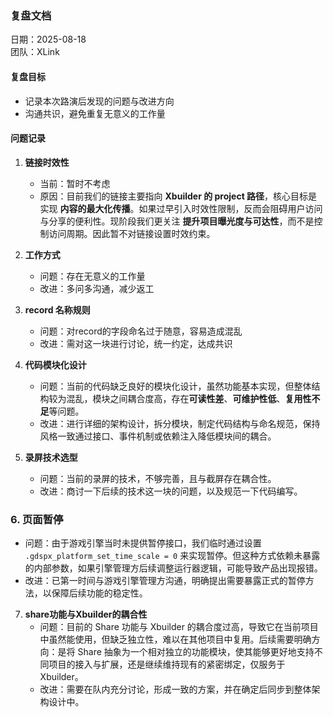 
### 复盘文档
日期：2025-08-18  
团队：XLink 
#### 复盘目标
- 记录本次路演后发现的问题与改进方向  
- 沟通共识，避免重复无意义的工作量 
#### 问题记录
1. **链接时效性**  
   - 当前：暂时不考虑  
   - 原因：目前我们的链接主要指向 **Xbuilder 的 project 路径**，核心目标是实现 **内容的最大化传播**。如果过早引入时效性限制，反而会阻碍用户访问与分享的便利性。现阶段我们更关注 **提升项目曝光度与可达性**，而不是控制访问周期。因此暂不对链接设置时效约束。

2. **工作方式**  
   - 问题：存在无意义的工作量  
   - 改进：多问多沟通，减少返工  

3. **record 名称规则**
   - 问题：对record的字段命名过于随意，容易造成混乱 
   - 改进：需对这一块进行讨论，统一约定，达成共识

4. **代码模块化设计**  
   - 问题：当前的代码缺乏良好的模块化设计，虽然功能基本实现，但整体结构较为混乱，模块之间耦合度高，存在**可读性差**、**可维护性低**、**复用性不足**等问题。
   - 改进：进行详细的架构设计，拆分模块，制定代码结构与命名规范，保持风格一致通过接口、事件机制或依赖注入降低模块间的耦合。

5. **录屏技术选型**  
   - 问题：当前的录屏的技术，不够完善，且与截屏存在耦合性。
   - 改进：商讨一下后续的技术这一块的问题，以及规范一下代码编写。  

### 6. 页面暂停
   - 问题：由于游戏引擎当时未提供暂停接口，我们临时通过设置 `.gdspx_platform_set_time_scale = 0` 来实现暂停。但这种方式依赖未暴露的内部参数，如果引擎管理方后续调整运行器逻辑，可能导致产品出现报错。  
   - 改进：已第一时间与游戏引擎管理方沟通，明确提出需要暴露正式的暂停方法，以保障后续功能的稳定性。  

7. **share功能与Xbuilder的耦合性**
    - 问题：目前的 Share 功能与 Xbuilder 的耦合度过高，导致它在当前项目中虽然能使用，但缺乏独立性，难以在其他项目中复用。后续需要明确方向：是将 Share 抽象为一个相对独立的功能模块，使其能够更好地支持不同项目的接入与扩展，还是继续维持现有的紧密绑定，仅服务于 Xbuilder。
    - 改进：需要在队内充分讨论，形成一致的方案，并在确定后同步到整体架构设计中。 

 
